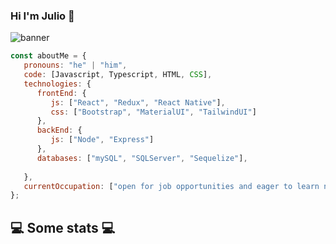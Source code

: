 ### Hi I'm Julio 👋

![banner](https://user-images.githubusercontent.com/92033293/160144431-b8956841-82f9-419f-9b08-61824da01dc9.png)


```javascript
const aboutMe = {
   pronouns: "he" | "him",
   code: [Javascript, Typescript, HTML, CSS],
   technologies: {
      frontEnd: {
         js: ["React", "Redux", "React Native"],
         css: ["Bootstrap", "MaterialUI", "TailwindUI"]
      },
      backEnd: {
         js: ["Node", "Express"]
      },
      databases: ["mySQL", "SQLServer", "Sequelize"],
      
   },
   currentOccupation: ["open for job opportunities and eager to learn new technologies"],
};
```
<h2>💻 Some stats 💻</h2>
